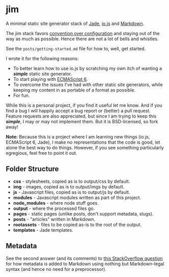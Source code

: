 # jim

A minimal static site generator stack of [Jade](http://jade-lang.com/reference/),
[io.js](https://iojs.org/en/index.html) and
[Markdown](https://help.github.com/articles/github-flavored-markdown/).

The jim stack favors [convention over configuration](https://en.wikipedia.org/wiki/Convention_over_configuration)
and staying out of the way as much as possible. Hence there are not a lot of bells and whistles.

See the `posts/getting-started.md` file for how to, well, get started.

I wrote it for the following reasons:

* To better learn how to use io.js by scratching my own itch of wanting a ***simple*** static
  site generator.
* To start playing with [ECMAScript 6](https://iojs.org/en/es6.html).
* To overcome the issues I've had with other static site generators, while keeping my content in
  as portable of a format as possible.
* For fun.

While this is a personal project, if you find it useful let me know. And if you find a bug I
will happily accept a bug report or (better) a pull request. Feature requests are also appreciated,
but since I am trying to keep this ***simple***, I may or may not implement them. But it is BSD-licensed,
so fork away!

**Note:** Because this is a project where I am learning new things (io.js, ECMAScript 6, Jade), I
make no representations that the code is good, let alone the best way to do things. However, if you see
something particularly egregious, feel free to point it out.

## Folder Structure

* **css** - stylesheets, copied as is to output/css by default.
* **img** - images, copied as is to output/imgs by default.
* **js** - Javascript files, copied as is to output/js by default.
* **modules** - Javascript modules written as part of this project.
* **node_modules** - where node stuff goes.
* **output** - where the processed files go.
* **pages** - static pages (unlike posts, don't support metadata, slugs).
* **posts** - "articles" written in Markdown.
* **rootassets** - files to be copied as-is to the root of the output.
* **templates** - Jade templates.

## Metadata

See the second answer (and its comments) to [this StackOverflow question](http://stackoverflow.com/questions/4823468/store-comments-in-markdown-syntax)
for how metadata is added to Markdown using nothing but Markdown-legal syntax
(and hence no need for a preprocessor).